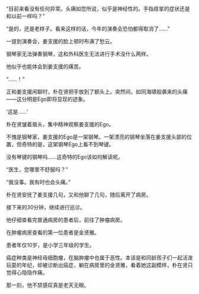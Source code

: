 “目前来看没有任何异常。头痛如您所说，似乎是神经性的。手指痉挛的症状还是和以前一样吗？”

“是的，还是老样子。看来这样的话，今年的演奏会恐怕都得取消了……”

一提到演奏会，姜支援的脸上顿时布满了愁云。

钢琴家无法弹奏钢琴，这和外科医生无法进行手术没什么两样。

他似乎也能体会到姜支援的痛苦。

“……！”

正和姜支援闲聊时，朴在贤把手放到了额头上。突然间，如同海啸般袭来的头痛——这分明是Ego即将显现的迹象。

‘这是……’

朴在贤皱着眉头，集中精神观察姜支援的Ego。

不愧是钢琴家，姜支援的Ego是一架钢琴。一架漂亮的钢琴坐落在姜支援头部的位置，但奇特的是，这架钢琴Ego上看不到琴键。

没有琴键的钢琴吗……这奇特的Ego该如何解读呢。

“医生，您哪里不舒服吗？”

“我没事。我有时也会头痛。”

朴在贤安抚了姜支援几句，又和他聊了几句，随后离开了病房。

接下来的30分钟，继续进行巡诊。

他仔细查看完普通病房的患者后，前往了肿瘤病房。

在肿瘤病房查看的第一位患者是金贤雅。

患者年仅10岁，是小学三年级的学生。

癌症种类是神经母细胞瘤，在脑肿瘤中也属于恶性。本该是和同龄孩子们一起活泼玩耍的年纪，却被诊断出癌症，躺在病房里的金贤雅，看着她这副模样，朴在贤只觉得心隐隐作痛。

那一刻，他不禁感叹真是老天无眼。